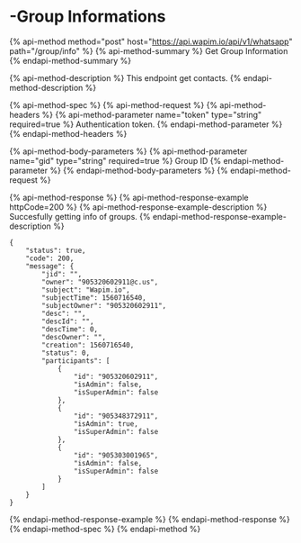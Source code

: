 # -Group Informations

{% api-method method="post" host="https://api.wapim.io/api/v1/whatsapp" path="/group/info" %}
{% api-method-summary %}
Get Group Information
{% endapi-method-summary %}

{% api-method-description %}
This endpoint get contacts.
{% endapi-method-description %}

{% api-method-spec %}
{% api-method-request %}
{% api-method-headers %}
{% api-method-parameter name="token" type="string" required=true %}
Authentication token.
{% endapi-method-parameter %}
{% endapi-method-headers %}

{% api-method-body-parameters %}
{% api-method-parameter name="gid" type="string" required=true %}
Group ID
{% endapi-method-parameter %}
{% endapi-method-body-parameters %}
{% endapi-method-request %}

{% api-method-response %}
{% api-method-response-example httpCode=200 %}
{% api-method-response-example-description %}
Succesfully getting info of groups.
{% endapi-method-response-example-description %}

```text
{
    "status": true,
    "code": 200,
    "message": {
        "jid": "",
        "owner": "905320602911@c.us",
        "subject": "Wapim.io",
        "subjectTime": 1560716540,
        "subjectOwner": "905320602911",
        "desc": "",
        "descId": "",
        "descTime": 0,
        "descOwner": "",
        "creation": 1560716540,
        "status": 0,
        "participants": [
            {
                "id": "905320602911",
                "isAdmin": false,
                "isSuperAdmin": false
            },
            {
                "id": "905348372911",
                "isAdmin": true,
                "isSuperAdmin": false
            },
            {
                "id": "905303001965",
                "isAdmin": false,
                "isSuperAdmin": false
            }
        ]
    }
}
```
{% endapi-method-response-example %}
{% endapi-method-response %}
{% endapi-method-spec %}
{% endapi-method %}

